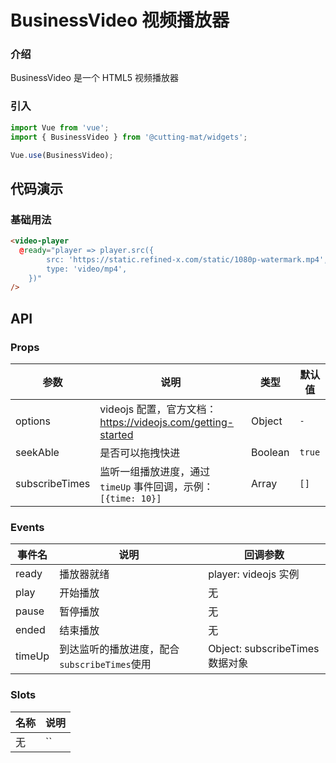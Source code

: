 # BusinessVideo 视频播放器

### 介绍

BusinessVideo 是一个 HTML5 视频播放器

### 引入

```js
import Vue from 'vue';
import { BusinessVideo } from '@cutting-mat/widgets';

Vue.use(BusinessVideo);
```

## 代码演示

### 基础用法

```html
<video-player
  @ready="player => player.src({
        src: 'https://static.refined-x.com/static/1080p-watermark.mp4',
        type: 'video/mp4',
    })"
/>
```

## API

### Props

| 参数           | 说明                                                           | 类型    | 默认值 |
| -------------- | -------------------------------------------------------------- | ------- | ------ |
| options        | videojs 配置，官方文档：https://videojs.com/getting-started    | Object  | `-`    |
| seekAble       | 是否可以拖拽快进                                               | Boolean | `true` |
| subscribeTimes | 监听一组播放进度，通过 `timeUp` 事件回调，示例：`[{time: 10}]` | Array   | `[]`   |

### Events

| 事件名 | 说明                                         | 回调参数                        |
| ------ | -------------------------------------------- | ------------------------------- |
| ready  | 播放器就绪                                   | player: videojs 实例            |
| play   | 开始播放                                     | 无                              |
| pause  | 暂停播放                                     | 无                              |
| ended  | 结束播放                                     | 无                              |
| timeUp | 到达监听的播放进度，配合`subscribeTimes`使用 | Object: subscribeTimes 数据对象 |

### Slots

| 名称 | 说明 |
| ---- | ---- |
| 无   | ``   |

